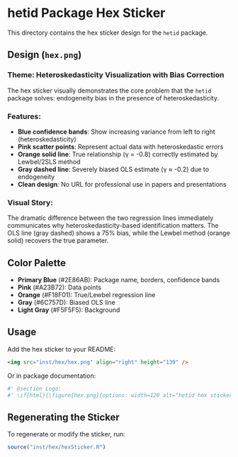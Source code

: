# hetid Package Hex Sticker

This directory contains the hex sticker design for the `hetid` package.

## Design (`hex.png`)

### Theme: Heteroskedasticity Visualization with Bias Correction

The hex sticker visually demonstrates the core problem that the `hetid` package solves: endogeneity bias in the presence of heteroskedasticity.

### Features:
- **Blue confidence bands**: Show increasing variance from left to right (heteroskedasticity)
- **Pink scatter points**: Represent actual data with heteroskedastic errors
- **Orange solid line**: True relationship (γ = -0.8) correctly estimated by Lewbel/2SLS method
- **Gray dashed line**: Severely biased OLS estimate (γ ≈ -0.2) due to endogeneity
- **Clean design**: No URL for professional use in papers and presentations

### Visual Story:
The dramatic difference between the two regression lines immediately communicates why heteroskedasticity-based identification matters. The OLS line (gray dashed) shows a 75% bias, while the Lewbel method (orange solid) recovers the true parameter.

## Color Palette
- **Primary Blue** (#2E86AB): Package name, borders, confidence bands
- **Pink** (#A23B72): Data points
- **Orange** (#F18F01): True/Lewbel regression line
- **Gray** (#6C757D): Biased OLS line
- **Light Gray** (#F5F5F5): Background

## Usage

Add the hex sticker to your README:
```markdown
<img src="inst/hex/hex.png" align="right" height="139" />
```

Or in package documentation:
```r
#' @section Logo:
#' \if{html}{\figure{hex.png}{options: width=120 alt="hetid hex sticker"}}
```

## Regenerating the Sticker

To regenerate or modify the sticker, run:
```r
source("inst/hex/hexSticker.R")
```
